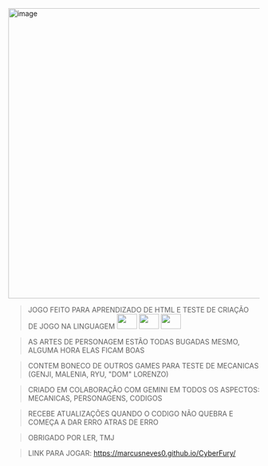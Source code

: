 <img width="1019" height="581" alt="image" src="https://github.com/user-attachments/assets/751f7546-95c3-4e73-8d06-063cd806ea30" />

> JOGO FEITO PARA APRENDIZADO DE HTML E TESTE DE CRIAÇÃO DE JOGO NA LINGUAGEM <img height="30" width="40" src="https://cdn.jsdelivr.net/gh/devicons/devicon@latest/icons/html5/html5-original.svg" /> <img height="30" width="40" src="https://cdn.jsdelivr.net/gh/devicons/devicon@latest/icons/css3/css3-original.svg" /> <img height="30" width="40" src="https://cdn.jsdelivr.net/gh/devicons/devicon@latest/icons/javascript/javascript-original.svg" />
          
> AS ARTES DE PERSONAGEM ESTÃO TODAS BUGADAS MESMO, ALGUMA HORA ELAS FICAM BOAS

> CONTEM BONECO DE OUTROS GAMES PARA TESTE DE MECANICAS (GENJI, MALENIA, RYU, "DOM" LORENZO)

> CRIADO EM COLABORAÇÃO COM GEMINI EM TODOS OS ASPECTOS: MECANICAS, PERSONAGENS, CODIGOS

> RECEBE ATUALIZAÇÕES QUANDO O CODIGO NÃO QUEBRA E COMEÇA A DAR ERRO ATRAS DE ERRO

> OBRIGADO POR LER, TMJ

> LINK PARA JOGAR: https://marcusneves0.github.io/CyberFury/
